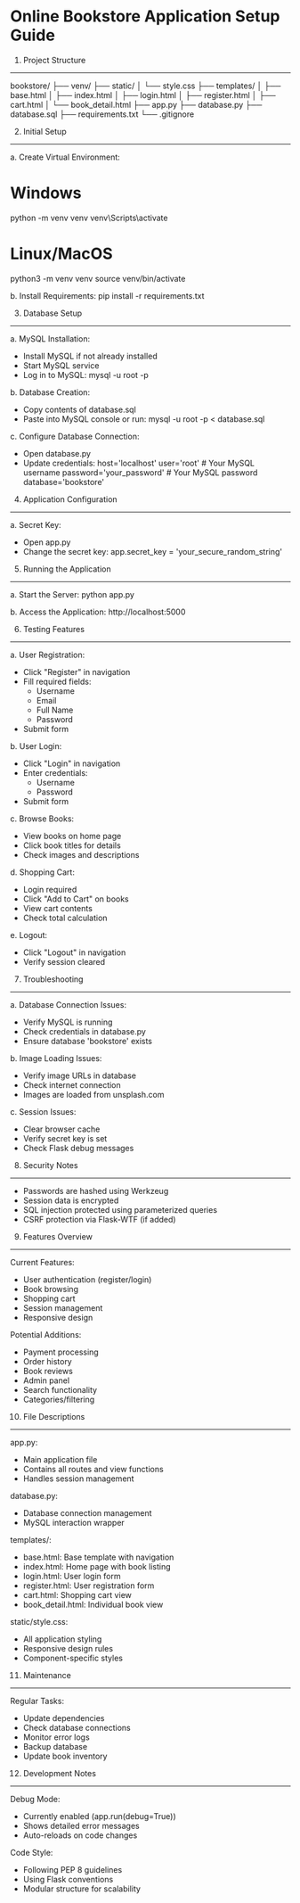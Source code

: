 Online Bookstore Application Setup Guide
======================================

1. Project Structure
-------------------
bookstore/
├── venv/
├── static/
│   └── style.css
├── templates/
│   ├── base.html
│   ├── index.html
│   ├── login.html
│   ├── register.html
│   ├── cart.html
│   └── book_detail.html
├── app.py
├── database.py
├── database.sql
├── requirements.txt
└── .gitignore

2. Initial Setup
---------------
a. Create Virtual Environment:
   # Windows
   python -m venv venv
   venv\Scripts\activate

   # Linux/MacOS
   python3 -m venv venv
   source venv/bin/activate

b. Install Requirements:
   pip install -r requirements.txt

3. Database Setup
----------------
a. MySQL Installation:
   - Install MySQL if not already installed
   - Start MySQL service
   - Log in to MySQL:
     mysql -u root -p

b. Database Creation:
   - Copy contents of database.sql
   - Paste into MySQL console or run:
     mysql -u root -p < database.sql

c. Configure Database Connection:
   - Open database.py
   - Update credentials:
     host='localhost'
     user='root'  # Your MySQL username
     password='your_password'  # Your MySQL password
     database='bookstore'

4. Application Configuration
---------------------------
a. Secret Key:
   - Open app.py
   - Change the secret key:
     app.secret_key = 'your_secure_random_string'

5. Running the Application
-------------------------
a. Start the Server:
   python app.py
   
b. Access the Application:
   http://localhost:5000

6. Testing Features
------------------
a. User Registration:
   - Click "Register" in navigation
   - Fill required fields:
     * Username
     * Email
     * Full Name
     * Password
   - Submit form

b. User Login:
   - Click "Login" in navigation
   - Enter credentials:
     * Username
     * Password
   - Submit form

c. Browse Books:
   - View books on home page
   - Click book titles for details
   - Check images and descriptions

d. Shopping Cart:
   - Login required
   - Click "Add to Cart" on books
   - View cart contents
   - Check total calculation

e. Logout:
   - Click "Logout" in navigation
   - Verify session cleared

7. Troubleshooting
-----------------
a. Database Connection Issues:
   - Verify MySQL is running
   - Check credentials in database.py
   - Ensure database 'bookstore' exists

b. Image Loading Issues:
   - Verify image URLs in database
   - Check internet connection
   - Images are loaded from unsplash.com

c. Session Issues:
   - Clear browser cache
   - Verify secret key is set
   - Check Flask debug messages

8. Security Notes
----------------
- Passwords are hashed using Werkzeug
- Session data is encrypted
- SQL injection protected using parameterized queries
- CSRF protection via Flask-WTF (if added)

9. Features Overview
-------------------
Current Features:
- User authentication (register/login)
- Book browsing
- Shopping cart
- Session management
- Responsive design

Potential Additions:
- Payment processing
- Order history
- Book reviews
- Admin panel
- Search functionality
- Categories/filtering

10. File Descriptions
--------------------
app.py:
- Main application file
- Contains all routes and view functions
- Handles session management

database.py:
- Database connection management
- MySQL interaction wrapper

templates/:
- base.html: Base template with navigation
- index.html: Home page with book listing
- login.html: User login form
- register.html: User registration form
- cart.html: Shopping cart view
- book_detail.html: Individual book view

static/style.css:
- All application styling
- Responsive design rules
- Component-specific styles

11. Maintenance
--------------
Regular Tasks:
- Update dependencies
- Check database connections
- Monitor error logs
- Backup database
- Update book inventory

12. Development Notes
--------------------
Debug Mode:
- Currently enabled (app.run(debug=True))
- Shows detailed error messages
- Auto-reloads on code changes

Code Style:
- Following PEP 8 guidelines
- Using Flask conventions
- Modular structure for scalability 
